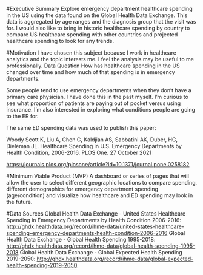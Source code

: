 #Executive Summary
Explore emergency department healthcare spending in the US using the data found on the Global Health Data Exchange. This data is aggregated by age ranges and the diagnosis group that the visit was for. I would also like to bring in historic healthcare spending by country to compare US healthcare spending with other countries and projected healthcare spending to look for any trends.

#Motivation
I have chosen this subject because I work in healthcare analytics and the topic interests me. I feel the analysis may be useful to me professionally.
Data Question
How has healthcare spending in the US changed over time and how much of that spending is in emergency departments.

Some people tend to use emergency departments when they don’t have a primary care physician. I have done this in the past myself. I’m curious to see what proportion of patients are paying out of pocket versus using insurance. I’m also interested in exploring what conditions people are going to the ER for.

The same ED spending data was used to publish this paper: 

Woody Scott K, Liu A, Chen C, Kaldjian AS, Sabbatini AK, Duber, HC, Dieleman JL. Healthcare Spending in
U.S. Emergency Departments by Health Condition, 2006-2016. PLOS One. 27 October 2021

https://journals.plos.org/plosone/article?id=10.1371/journal.pone.0258182

#Minimum Viable Product (MVP)
A dashboard or series of pages that will allow the user to select different geographic locations to compare spending, different demographics for emergency department spending (age/condition) and visualize how healthcare and ED spending may look in the future.

#Data Sources
Global Health Data Exchange - United States Healthcare Spending in Emergency Departments by Health Condition 2006-2016: http://ghdx.healthdata.org/record/ihme-data/united-states-healthcare-spending-emergency-departments-health-condition-2006-2016
Global Health Data Exchange - Global Health Spending 1995-2018: http://ghdx.healthdata.org/record/ihme-data/global-health-spending-1995-2018
Global Health Data Exchange - Global Expected Health Spending 2019-2050: http://ghdx.healthdata.org/record/ihme-data/global-expected-health-spending-2019-2050
